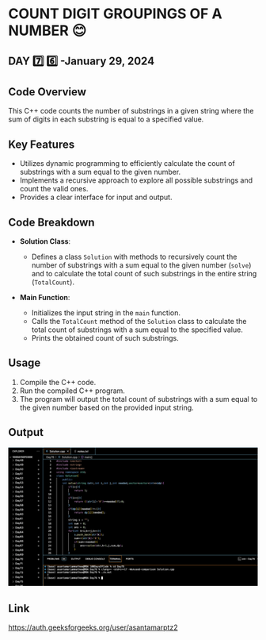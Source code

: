 # COUNT DIGIT GROUPINGS OF A NUMBER :blush:
## DAY :seven: :six: -January 29, 2024

## Code Overview

This C++ code counts the number of substrings in a given string where the sum of digits in each substring is equal to a specified value.

## Key Features

- Utilizes dynamic programming to efficiently calculate the count of substrings with a sum equal to the given number.
- Implements a recursive approach to explore all possible substrings and count the valid ones.
- Provides a clear interface for input and output.

## Code Breakdown

- **Solution Class**: 
  - Defines a class `Solution` with methods to recursively count the number of substrings with a sum equal to the given number (`solve`) and to calculate the total count of such substrings in the entire string (`TotalCount`).

- **Main Function**:
  - Initializes the input string in the `main` function.
  - Calls the `TotalCount` method of the `Solution` class to calculate the total count of substrings with a sum equal to the specified value.
  - Prints the obtained count of such substrings.

## Usage

1. Compile the C++ code.
2. Run the compiled C++ program.
3. The program will output the total count of substrings with a sum equal to the given number based on the provided input string.

## Output

![Reference Image](s76.png)

## Link
<https://auth.geeksforgeeks.org/user/asantamarptz2>
